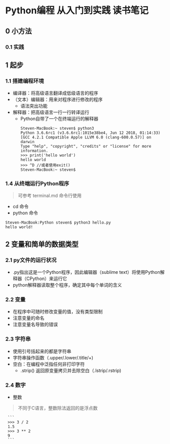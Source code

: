 # Python编程 从入门到实践 读书笔记

## 0 小方法

### 0.1 实践

## 1 起步

### 1.1 搭建编程环境

 * 编译器：将高级语言翻译成低级语言的程序
 * （文本）编辑器：用来对程序进行修改的程序
     * 语法突出功能
 * 解释器：把高级语言一行一行转译运行
     * Python自带了一个在终端运行的解释器
        ```
        Steven-MacBook:~ steven$ python3
        Python 3.6.6rc1 (v3.6.6rc1:1015e38be4, Jun 12 2018, 01:14:33)
        [GCC 4.2.1 Compatible Apple LLVM 6.0 (clang-600.0.57)] on darwin
        Type "help", "copyright", "credits" or "license" for more information.
        >>> print('hello world')
        hello world
        >>> ^D //或者使用exit()
        Steven-MacBook:~ steven$
        ```

### 1.4 从终端运行Python程序

 > 可参考 terminal.md 命令行使用

 * cd 命令
 * python 命令
 ```
 Steven-MacBook:Python steven$ python3 hello.py
 hello world!
 ```

## 2 变量和简单的数据类型

### 2.1 py文件的运行状况

 * .py指出这是一个Python程序，因此编辑器（sublime text）将使用Python解释器（CPython）来运行它
 * python解释器读取整个程序，确定其中每个单词的含义

### 2.2 变量

 * 在程序中可随时修改变量的值，没有类型限制
 * 注意变量的命名
 * 注意变量名导致的错误

### 2.3 字符串

 * 使用引号括起来的都是字符串
 * 字符串操作函数（.upper/.lower/.title/+)
 * 空白：在编程中泛指任何非打印字符
     * .strip() 返回原变量拷贝并去除空白（.lstrip/.rstrip)

### 2.4 数字

 * 整数

 > 不同于C语言，整数除法返回的是浮点数

     ```
     >>> 3 / 2 
     1.5
     >>> 3 ** 2 
     9
     ```
